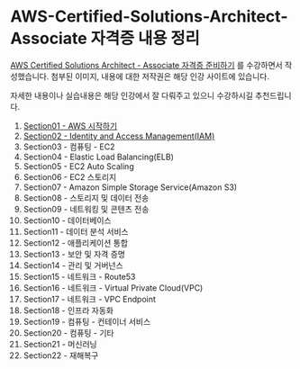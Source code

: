 # AWS-Certified-Solutions-Architect-Associate 자격증 내용 정리

[AWS Certified Solutions Architect - Associate 자격증 준비하기](https://www.inflearn.com/course/aws-%EC%9E%90%EA%B2%A9%EC%A6%9D-%EC%96%B4%EC%86%8C%EC%8B%9C%EC%97%90%EC%9D%B4%ED%8A%B8/dashboard) 를 수강하면서 작성했습니다. 
첨부된 이미지, 내용에 대한 저작권은 해당 인강 사이트에 있습니다.

자세한 내용이나 실습내용은 해당 인강에서 잘 다뤄주고 있으니 수강하시길 추천드립니다. 

1. [Section01 - AWS 시작하기](https://github.com/saranghein/AWS-Certified-Solutions-Architect-Associate/wiki/%F0%9F%A7%BE-Section01-%E2%80%90-AWS-%EC%8B%9C%EC%9E%91%ED%95%98%EA%B8%B0)
2. [Section02 - Identity and Access Management(IAM)](https://github.com/saranghein/AWS-Certified-Solutions-Architect-Associate/wiki/%F0%9F%A7%BE-Section02-%E2%80%90-IAM)
3. Section03 - 컴퓨팅 - EC2
4. Section04 - Elastic Load Balancing(ELB)
5. Section05 - EC2 Auto Scaling
6. Section06 - EC2 스토리지
7. Section07 - Amazon Simple Storage Service(Amazon S3)
8. Section08 - 스토리지 및 데이터 전송
9. Section09 - 네트워킹 및 콘텐츠 전송
10. Section10 - 데이터베이스
11. Section11 - 데이터 분석 서비스
12. Section12 - 애플리케이션 통합 
13. Section13 - 보안 및 자격 증명
14. Section14 - 관리 및 거버넌스
15. Section15 - 네트워크 - Route53
16. Section16 - 네트워크 - Virtual Private Cloud(VPC)
17. Section17 - 네트워크 - VPC Endpoint
18. Section18 - 인프라 자동화
19. Section19 - 컴퓨팅 - 컨테이너 서비스
20. Section20 - 컴퓨팅 - 기타
21. Section21 - 머신러닝
22. Section22 - 재해복구 
